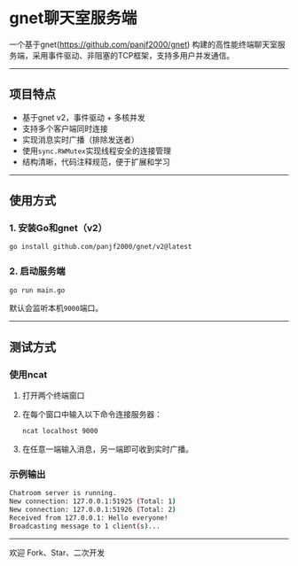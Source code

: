 # gnet聊天室服务端

一个基于gnet(https://github.com/panjf2000/gnet) 构建的高性能终端聊天室服务端，采用事件驱动、非阻塞的TCP框架，支持多用户并发通信。

---

## 项目特点

- 基于gnet v2，事件驱动 + 多核并发
- 支持多个客户端同时连接
- 实现消息实时广播（排除发送者）
- 使用`sync.RWMutex`实现线程安全的连接管理
- 结构清晰，代码注释规范，便于扩展和学习

---

## 使用方式

### 1. 安装Go和gnet（v2）

```bash
go install github.com/panjf2000/gnet/v2@latest
```

### 2. 启动服务端

```bash
go run main.go
```

默认会监听本机`9000`端口。

---

## 测试方式

### 使用ncat

1. 打开两个终端窗口
2. 在每个窗口中输入以下命令连接服务器：

   ```bash
   ncat localhost 9000
   ```

3. 在任意一端输入消息，另一端即可收到实时广播。


### 示例输出

```bash
Chatroom server is running.
New connection: 127.0.0.1:51925 (Total: 1)
New connection: 127.0.0.1:51926 (Total: 2)
Received from 127.0.0.1: Hello everyone!
Broadcasting message to 1 client(s)...
```

---

欢迎 Fork、Star、二次开发